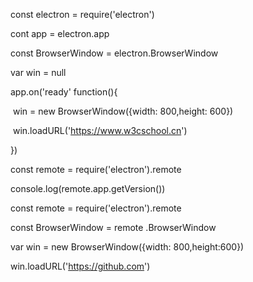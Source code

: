 const electron = require('electron')

cont app = electron.app

const BrowserWindow = electron.BrowserWindow



var win = null



app.on('ready' function(){

​	win = new BrowserWindow({width: 800,height: 600})

​	win.loadURL('https://www.w3cschool.cn')

})





const remote = require('electron').remote

console.log(remote.app.getVersion())





const remote = require('electron').remote

const BrowserWindow = remote .BrowserWindow



var win = new BrowserWindow({width: 800,height:600})

win.loadURL('https://github.com')



